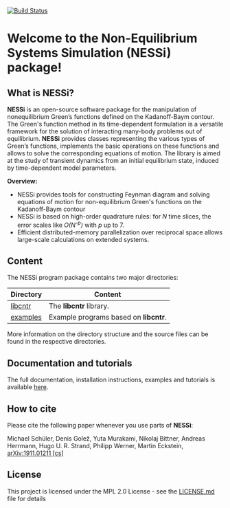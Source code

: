 [![Build Status](https://travis-ci.org/nessi-cntr/nessi.svg?branch=master)](https://travis-ci.org/nessi-cntr/nessi/)
# Welcome to the Non-Equilibrium Systems Simulation (NESSi) package!

## What is NESSi?

**NESSi** is an open-source software package for the manipulation of nonequilibrium Green’s functions defined on the Kadanoff-Baym contour. The Green's function method in its time-dependent formulation is a versatile framework for the solution of interacting many-body problems out of equilibrium. **NESSi** provides classes representing the various types of Green’s functions, implements the basic operations on these functions and allows to solve the corresponding equations of motion. The library is aimed at the study of transient dynamics from an initial equilibrium state, induced by time-dependent model parameters.

**Overview:**
* NESSi provides tools for constructing Feynman diagram and solving equations of motion for non-equilibrium Green's functions on the Kadanoff-Baym contour
* NESSi is based on high-order quadrature rules: for *N* time slices, the error scales like *O(N<sup>-p</sup>)* with *p* up to 7.
* Efficient distributed-memory parallelization over reciprocal space allows large-scale calculations on extended systems.

## Content

The NESSi program package contains two major directories:

Directory | Content
------------ | -------------
[libcntr](libcntr/) | The **libcntr** library.
[examples](examples/) | Example programs based on **libcntr**.

More information on the directory structure and the source files
can be found in the respective directories.

## Documentation and tutorials

The full documentation, installation instructions, examples and tutorials is available [here](http://www.nessi.tuxfamily.org).

## How to cite

Please cite the following paper whenever you use parts of **NESSi**: 

Michael Schüler, Denis Golež, Yuta Murakami, Nikolaj Bittner, Andreas Herrmann, Hugo U. R. Strand, Philipp Werner, Martin Eckstein, [arXiv:1911.01211 [cs]](http://arxiv.org/abs/1911.01211)

## License

This project is licensed under the MPL 2.0 License - see the [LICENSE.md](LICENSE.md) file for details
